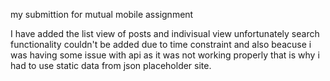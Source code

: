 my submittion for mutual mobile assignment 

I have added the list view of posts and indivisual view  unfortunately search functionality couldn't be added due to time constraint and also 
beacuse i was having some issue with api  as it was not working properly that is why i had to use static data from json placeholder site.

